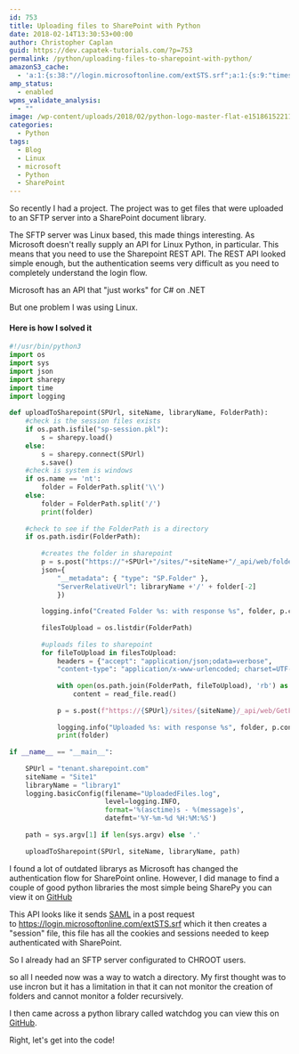 ```yaml
---
id: 753
title: Uploading files to SharePoint with Python
date: 2018-02-14T13:30:53+00:00
author: Christopher Caplan
guid: https://dev.capatek-tutorials.com/?p=753
permalink: /python/uploading-files-to-sharepoint-with-python/
amazonS3_cache:
  - 'a:1:{s:38:"//login.microsoftonline.com/extSTS.srf";a:1:{s:9:"timestamp";i:1554412618;}}'
amp_status:
  - enabled
wpms_validate_analysis:
  - ""
image: /wp-content/uploads/2018/02/python-logo-master-flat-e1518615221175.png
categories:
  - Python
tags:
  - Blog
  - Linux
  - microsoft
  - Python
  - SharePoint
---
```

<!-- wp:paragraph -->
<p>So recently I had a project. The project was to get files that were uploaded to an SFTP server into a SharePoint&nbsp;document library.</p>
<!-- /wp:paragraph -->

<!-- wp:paragraph -->
<p>The SFTP server was Linux&nbsp;based, this made things interesting. As Microsoft doesn't&nbsp;really supply an API for Linux Python, in particular. This means that you need to use the Sharepoint REST API. The REST API looked simple enough, but the authentication&nbsp;seems very difficult as you need to completely understand&nbsp;the login flow.</p>
<!-- /wp:paragraph -->

<!-- wp:paragraph -->
<p>Microsoft has an API that "just works" for C# on .NET</p>
<!-- /wp:paragraph -->

<!-- wp:paragraph -->
<p>But one problem I was using Linux.</p>
<!-- /wp:paragraph -->

<!-- wp:heading {"level":4} -->
<h4>Here is how I solved it</h4>
<!-- /wp:heading -->

<!-- wp:code {"lineNumbers":true,"ampFitText":true} -->
```python
#!/usr/bin/python3
import os
import sys
import json
import sharepy
import time
import logging
 
def uploadToSharepoint(SPUrl, siteName, libraryName, FolderPath):
    #check is the session files exists
    if os.path.isfile("sp-session.pkl"):
        s = sharepy.load()
    else:
        s = sharepy.connect(SPUrl)
        s.save()
    #check is system is windows
    if os.name == 'nt':
        folder = FolderPath.split('\\')
    else:
        folder = FolderPath.split('/')
        print(folder)
 
    #check to see if the FolderPath is a directory
    if os.path.isdir(FolderPath):
 
        #creates the folder in sharepoint
        p = s.post("https://"+SPUrl+"/sites/"+siteName+"/_api/web/folders",
        json={
            "__metadata": { "type": "SP.Folder" },
            "ServerRelativeUrl": libraryName +'/' + folder[-2]
            })
             
        logging.info("Created Folder %s: with response %s", folder, p.content)
 
        filesToUpload = os.listdir(FolderPath)
         
        #uploads files to sharepoint
        for fileToUpload in filesToUpload:
            headers = {"accept": "application/json;odata=verbose",
            "content-type": "application/x-www-urlencoded; charset=UTF-8"}
             
            with open(os.path.join(FolderPath, fileToUpload), 'rb') as read_file:
                content = read_file.read()
             
            p = s.post(f"https://{SPUrl}/sites/{siteName}/_api/web/GetFolderByServerRelativeUrl('{libraryName}/{folder[-2]}')/Files/add(url='{fileToUpload}',overwrite=true)", data=content, headers=headers)
             
            logging.info("Uploaded %s: with response %s", folder, p.content)
            print(folder)
        
if __name__ == "__main__":
 
    SPUrl = "tenant.sharepoint.com"
    siteName = "Site1"
    libraryName = "library1"
    logging.basicConfig(filename="UploadedFiles.log",
                        level=logging.INFO,
                        format='%(asctime)s - %(message)s',
                        datefmt='%Y-%m-%d %H:%M:%S')
 
    path = sys.argv[1] if len(sys.argv) else '.'
 
    uploadToSharepoint(SPUrl, siteName, libraryName, path)
```

<!-- wp:paragraph -->
<p>I found a lot of outdated librarys as Microsoft has changed the authentication flow for SharePoint&nbsp;online. However, I did manage to find a couple of good python libraries the most simple being SharePy you can view it on <a title="" href="https://github.com/JonathanHolvey/sharepy" rel="noopener">GitHub</a></p>
<!-- /wp:paragraph -->

<!-- wp:paragraph -->
<p>This API looks like it sends <a title="" href="https://en.wikipedia.org/wiki/Security_Assertion_Markup_Language" rel="noopener">SAML</a> in a post request to&nbsp;<a title="" href="https://login.microsoftonline.com/extSTS.srf" rel="noopener">https://login.microsoftonline.com/extSTS.srf</a>&nbsp;which it then creates a "session" file, this file has all the cookies and sessions needed to keep authenticated with SharePoint.</p>
<!-- /wp:paragraph -->

<!-- wp:paragraph -->
<p>So I already had an SFTP server configurated to CHROOT users.</p>
<!-- /wp:paragraph -->

<!-- wp:paragraph -->
<p>so all I needed now was a way to watch a directory. My first thought was to use incron but it has a limitation in that it can not monitor the creation of folders and cannot monitor a folder&nbsp;recursively.</p>
<!-- /wp:paragraph -->

<!-- wp:paragraph -->
<p>I then came across a python library called watchdog you can view this on <a title="" href="https://github.com/gorakhargosh/watchdog">GitHub</a>.</p>
<!-- /wp:paragraph -->

<!-- wp:paragraph -->
<p>Right, let's get into the code!</p>
<!-- /wp:paragraph -->